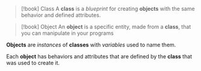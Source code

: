 >[!book] Class
>A **class** is a *blueprint* for creating **objects** with the same behavior and defined attributes.

>[!book] Object
>An **object** is a specific entity, made from a **class**, that you can manipulate in your programs

**Objects** are *instances* of **classes** with *variables* used to name them.

Each **object** has behaviors and attributes that are defined by the **class** that was used to create it.


